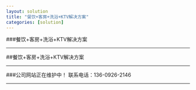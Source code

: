 ```yaml
---
layout: solution
title: "餐饮+客房+洗浴+KTV解决方案"
categories: [solution]
---
```

###餐饮+客房+洗浴+KTV解决方案
<hr/>
##餐饮+客房+洗浴+KTV解决方案
<hr/>
###公司网站正在维护中！ 联系电话：136-0926-2146
<hr/>

	
